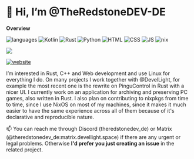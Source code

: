 # 👋 Hi, I’m @TheRedstoneDEV-DE

**Overview**

![languages](https://img.shields.io/badge/languages-grey.svg) ![Kotlin](https://img.shields.io/badge/Kotlin-purple.svg) ![Rust](https://img.shields.io/badge/Rust-red.svg) ![Python](https://img.shields.io/badge/Python-blue.svg) ![HTML](https://img.shields.io/badge/HTML-red.svg) ![CSS](https://img.shields.io/badge/CSS-blue.svg) ![JS](https://img.shields.io/badge/JS-yellow.svg) ![nix](https://img.shields.io/badge/nix-lightblue.svg)

![](https://img.shields.io/badge/OS-NixOS-blue.svg)

[![website](https://img.shields.io/badge/Website-www.robert--richter.org-white.svg)](https://www.robert-richter.org/)



I’m interested in Rust, C++ and Web development and use Linux for everything I do. On many projects I work together with @DevelLight, for example the most recent one is the rewrite on PinguControl in Rust with a nicer UI. I currently work on an application for archiving and preserving PC games, also written in Rust. I also plan on contributing to nixpkgs from time to time, since I use NixOS on most of my machines, since it makes it much easier to have the same experience across all of them because of it's declarative and reproducible nature.

📫 You can reach me through Discord (theredstonedev_de) or Matrix (@theredstonedev_de:matrix.devellight.space) if there are any urgent or legal problems. Otherwise **I'd prefer you just creating an issue** in the related project.

<!---
TheRedstoneDEV-DE/TheRedstoneDEV-DE is a ✨ special ✨ repository because its `README.md` (this file) appears on your GitHub profile.
You can click the Preview link to take a look at your changes.
--->
